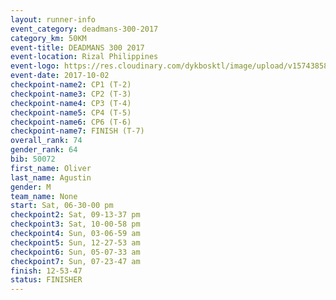 ```yaml
---
layout: runner-info 
event_category: deadmans-300-2017 
category_km: 50KM 
event-title: DEADMANS 300 2017 
event-location: Rizal Philippines 
event-logo: https://res.cloudinary.com/dykbosktl/image/upload/v1574385898/Logo/2017-DM300-Logo_ljecaw.jpg 
event-date: 2017-10-02 
checkpoint-name2: CP1 (T-2) 
checkpoint-name3: CP2 (T-3) 
checkpoint-name4: CP3 (T-4) 
checkpoint-name5: CP4 (T-5) 
checkpoint-name6: CP6 (T-6) 
checkpoint-name7: FINISH (T-7) 
overall_rank: 74
gender_rank: 64
bib: 50072
first_name: Oliver
last_name: Agustin
gender: M
team_name: None
start: Sat, 06-30-00 pm
checkpoint2: Sat, 09-13-37 pm
checkpoint3: Sat, 10-00-58 pm
checkpoint4: Sun, 03-06-59 am
checkpoint5: Sun, 12-27-53 am
checkpoint6: Sun, 05-07-33 am
checkpoint7: Sun, 07-23-47 am
finish: 12-53-47
status: FINISHER
---
```

